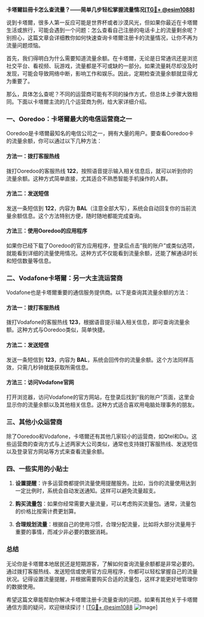 **卡塔爾註冊卡怎么查流量？——简单几步轻松掌握流量情况[[TG💪+ @esim1088](https://t.me/s/esim1088)]**

说到卡塔爾，很多人第一反应可能是世界杯或者沙漠风光，但如果你最近在卡塔爾生活或旅行，可能会遇到一个问题：怎么查看自己注册的电话卡上的流量剩余呢？别担心，这篇文章会详细教你如何快速查询卡塔爾注册卡的流量情况，让你不再为流量问题烦恼。

首先，我们得明白为什么需要知道流量余额。在卡塔爾，无论是日常通讯还是浏览社交平台、看视频、玩游戏，流量都是不可或缺的一部分。如果流量耗尽却没及时发现，可能会导致网络中断，影响工作和娱乐。因此，定期检查流量余额就显得尤为重要了。

那么，具体怎么查呢？不同的运营商可能有不同的操作方式，但总体上步骤大致相同。下面以卡塔爾主流的几个运营商为例，给大家详细介绍。

### 一、Ooredoo：卡塔爾最大的电信运营商之一

Ooredoo是卡塔爾最知名的电信公司之一，拥有大量的用户。要查看Ooredoo卡的流量余额，你可以通过以下几种方法：

#### 方法一：拨打客服热线
拨打Ooredoo的客服热线 **122**，按照语音提示输入相关信息后，就可以听到你的流量余额。这种方式简单直接，尤其适合不熟悉智能手机操作的人群。

#### 方法二：发送短信
发送一条短信到 **122**，内容为 **BAL**（注意全部大写），系统会自动回复你的当前流量余额信息。这个方法特别方便，随时随地都能完成查询。

#### 方法三：使用Ooredoo的应用程序
如果你已经下载了Ooredoo的官方应用程序，登录后点击“我的账户”或类似选项，就能看到详细的流量使用情况。这种方式不仅能看到流量余额，还能了解通话时长和短信数量等信息。

### 二、Vodafone卡塔爾：另一大主流运营商

Vodafone也是卡塔爾重要的通信服务提供商。以下是查询其流量余额的方法：

#### 方法一：拨打客服热线
拨打Vodafone的客服热线 **123**，根据语音提示输入相关信息，即可查询流量余额。这种方式与Ooredoo类似，简单快捷。

#### 方法二：发送短信
发送一条短信到 **123**，内容为 **BAL**，系统会回传你的流量余额。这个方法同样高效，只需几秒钟就能获取所需信息。

#### 方法三：访问Vodafone官网
打开浏览器，访问Vodafone的官方网站，在登录后找到“我的账户”页面，这里会显示你的流量余额以及其他相关信息。这种方式适合喜欢用电脑处理事务的朋友。

### 三、其他小众运营商

除了Ooredoo和Vodafone，卡塔爾还有其他几家较小的运营商，如Qtel和Du。这些运营商的查询方式与上述两家大公司类似，通常也支持拨打客服热线、发送短信以及登录官方网站等方式来查看流量余额。

### 四、一些实用的小贴士

1. **设置提醒**：许多运营商都提供流量使用提醒服务。比如，当你的流量使用达到一定比例时，系统会自动发送通知。这样可以避免流量超支。
   
2. **购买流量包**：如果你经常需要大量流量，可以考虑购买流量包。通常，流量包的价格比按需计费更划算。

3. **合理规划流量**：根据自己的使用习惯，合理分配流量，比如将大部分流量用于重要的事情，而减少非必要的数据消耗。

### 总结

无论你是卡塔爾本地居民还是短期游客，了解如何查询流量余额都是非常必要的。通过拨打客服热线、发送短信或使用官方应用程序，你都可以轻松掌握自己的流量状况。记得设置流量提醒，并根据需要购买合适的流量包，这样才能更好地管理你的数据使用。

希望这篇文章能帮助你解决卡塔爾注册卡流量查询的问题。如果有其他关于卡塔爾通信方面的疑问，欢迎继续探讨！[[TG💪+ @esim1088](https://t.me/s/esim1088) ![Image](https://i.postimg.cc/4NQfJmqS/Snipaste-2025-05-13-00-14-12.png)]